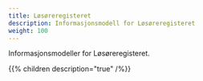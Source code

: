 ```yaml
---
title: Løsøreregisteret
description: Informasjonsmodell for Løsøreregisteret
weight: 100
---
```


Informasjonsmodeller for Løsøreregisteret.

{{% children description="true" /%}}
